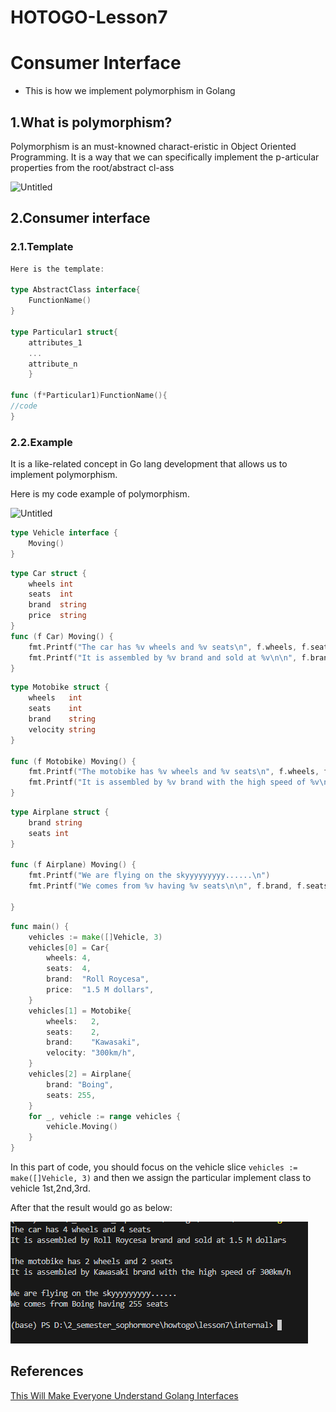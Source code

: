 # HOTOGO-Lesson7

# Consumer Interface

- This is how we implement polymorphism in Golang

## 1.What is polymorphism?

Polymorphism is an must-knowned charact-eristic in Object Oriented Programming. It is a way that we can specifically implement the p-articular properties from the root/abstract cl-ass

![Untitled](HOTOGO-Lesson7%208eddcb8e087c4631be0d89c49b4933b3/Untitled.png)

## 2.Consumer interface

### 2.1.Template

```go
Here is the template:

type AbstractClass interface{
	FunctionName()
}

type Particular1 struct{
	attributes_1
	...
	attribute_n
	}

func (f*Particular1)FunctionName(){
//code
}
```

### 2.2.Example

It is a like-related concept in Go lang development that allows us to implement polymorphism.

Here is my code example of polymorphism.

![Untitled](HOTOGO-Lesson7%208eddcb8e087c4631be0d89c49b4933b3/Untitled%201.png)

```go
type Vehicle interface {
	Moving()
}

```

```go
type Car struct {
	wheels int
	seats  int
	brand  string
	price  string
}
func (f Car) Moving() {
	fmt.Printf("The car has %v wheels and %v seats\n", f.wheels, f.seats)
	fmt.Printf("It is assembled by %v brand and sold at %v\n\n", f.brand, f.price)
}
```

```go
type Motobike struct {
	wheels   int
	seats    int
	brand    string
	velocity string
}

func (f Motobike) Moving() {
	fmt.Printf("The motobike has %v wheels and %v seats\n", f.wheels, f.seats)
	fmt.Printf("It is assembled by %v brand with the high speed of %v\n\n", f.brand, f.velocity)
}
```

```go
type Airplane struct {
	brand string
	seats int
}

func (f Airplane) Moving() {
	fmt.Printf("We are flying on the skyyyyyyyyy......\n")
	fmt.Printf("We comes from %v having %v seats\n\n", f.brand, f.seats)

}
```

```go
func main() {
	vehicles := make([]Vehicle, 3)
	vehicles[0] = Car{
		wheels: 4,
		seats:  4,
		brand:  "Roll Roycesa",
		price:  "1.5 M dollars",
	}
	vehicles[1] = Motobike{
		wheels:   2,
		seats:    2,
		brand:    "Kawasaki",
		velocity: "300km/h",
	}
	vehicles[2] = Airplane{
		brand: "Boing",
		seats: 255,
	}
	for _, vehicle := range vehicles {
		vehicle.Moving()
	}
}
```

In this part of code, you should focus on the vehicle slice `vehicles := make([]Vehicle, 3)` and then we assign the particular implement class to vehicle 1st,2nd,3rd.

After that the result would go as below:

![Result](media\result.png)

## References

[This Will Make Everyone Understand Golang Interfaces](https://www.youtube.com/watch?v=rH0bpx7I2Dk)

